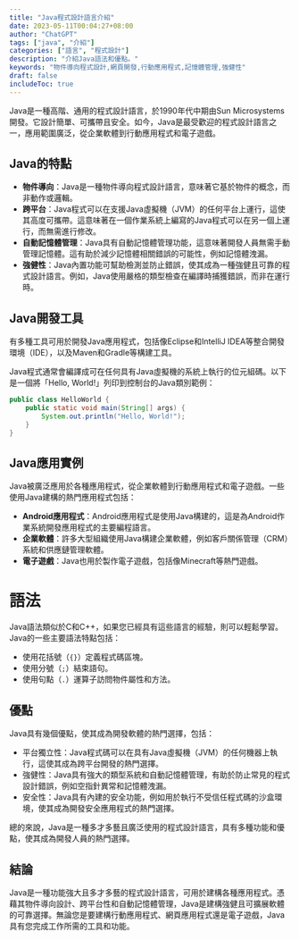 ```yaml
---
title: "Java程式設計語言介紹"
date: 2023-05-11T00:04:27+08:00
author: "ChatGPT"
tags: ["java", "介紹"]
categories: ["語言", "程式設計"]
description: "介紹Java語法和優點。"
keywords: "物件導向程式設計,網頁開發,行動應用程式,記憶體管理,強健性"
draft: false
includeToc: true
---
```


Java是一種高階、通用的程式設計語言，於1990年代中期由Sun Microsystems開發。它設計簡單、可攜帶且安全。如今，Java是最受歡迎的程式設計語言之一，應用範圍廣泛，從企業軟體到行動應用程式和電子遊戲。

## Java的特點
* **物件導向**：Java是一種物件導向程式設計語言，意味著它基於物件的概念，而非動作或邏輯。
* **跨平台**：Java程式可以在支援Java虛擬機（JVM）的任何平台上運行，這使其高度可攜帶。這意味著在一個作業系統上編寫的Java程式可以在另一個上運行，而無需進行修改。
* **自動記憶體管理**：Java具有自動記憶體管理功能，這意味著開發人員無需手動管理記憶體。這有助於減少記憶體相關錯誤的可能性，例如記憶體洩漏。
* **強健性**：Java內置功能可幫助檢測並防止錯誤，使其成為一種強健且可靠的程式設計語言。例如，Java使用嚴格的類型檢查在編譯時捕獲錯誤，而非在運行時。

## Java開發工具
有多種工具可用於開發Java應用程式，包括像Eclipse和IntelliJ IDEA等整合開發環境（IDE），以及Maven和Gradle等構建工具。

Java程式通常會編譯成可在任何具有Java虛擬機的系統上執行的位元組碼。以下是一個將「Hello, World!」列印到控制台的Java類別範例：

```java
public class HelloWorld {
    public static void main(String[] args) {
        System.out.println("Hello, World!");
    }
}
```

## Java應用實例
Java被廣泛應用於各種應用程式，從企業軟體到行動應用程式和電子遊戲。一些使用Java建構的熱門應用程式包括：

* **Android應用程式**：Android應用程式是使用Java構建的，這是為Android作業系統開發應用程式的主要編程語言。
* **企業軟體**：許多大型組織使用Java構建企業軟體，例如客戶關係管理（CRM）系統和供應鏈管理軟體。
* **電子遊戲**：Java也用於製作電子遊戲，包括像Minecraft等熱門遊戲。

# 語法
Java語法類似於C和C++，如果您已經具有這些語言的經驗，則可以輕鬆學習。Java的一些主要語法特點包括：

* 使用花括號（`{}`）定義程式碼區塊。
* 使用分號（`;`）結束語句。
* 使用句點（`.`）運算子訪問物件屬性和方法。

## 優點
Java具有幾個優點，使其成為開發軟體的熱門選擇，包括：

* 平台獨立性：Java程式碼可以在具有Java虛擬機（JVM）的任何機器上執行，這使其成為跨平台開發的熱門選擇。
* 強健性：Java具有強大的類型系統和自動記憶體管理，有助於防止常見的程式設計錯誤，例如空指針異常和記憶體洩漏。
* 安全性：Java具有內建的安全功能，例如用於執行不受信任程式碼的沙盒環境，使其成為開發安全應用程式的熱門選擇。

總的來說，Java是一種多才多藝且廣泛使用的程式設計語言，具有多種功能和優點，使其成為開發人員的熱門選擇。

## 結論
Java是一種功能強大且多才多藝的程式設計語言，可用於建構各種應用程式。憑藉其物件導向設計、跨平台性和自動記憶體管理，Java是建構強健且可擴展軟體的可靠選擇。無論您是要建構行動應用程式、網頁應用程式還是電子遊戲，Java具有您完成工作所需的工具和功能。